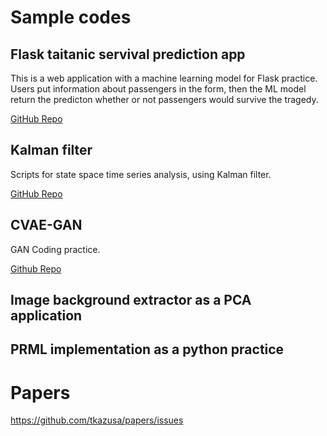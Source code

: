 # Sample codes
## Flask taitanic servival prediction app
This is a web application with a machine learning model for Flask practice. Users put information about passengers in the form, then the ML model return the predicton whether or not passengers would survive the tragedy.

[GitHub Repo](https://github.com/tkazusa/flask_titanic)

## Kalman filter
Scripts for state space time series analysis, using Kalman filter.

[GitHub Repo](https://github.com/tkazusa/kalman_filter)

## CVAE-GAN
GAN Coding practice.

[Github Repo](https://github.com/tkazusa/CVAE-GAN)

## Image background extractor as a PCA application

## PRML implementation as a python practice

# Papers

https://github.com/tkazusa/papers/issues
